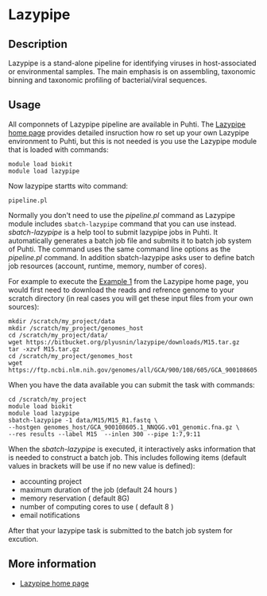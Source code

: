 # Lazypipe

## Description 

Lazypipe is a stand-alone pipeline for identifying viruses in host-associated or environmental samples. The main emphasis is on assembling, taxonomic binning and taxonomic profiling of bacterial/viral sequences.

## Usage

All componnets of Lazypipe pipeline are available in Puhti. The [Lazypipe home page](https://www.helsinki.fi/en/projects/lazypipe) provides detailed insruction how ro set up your own Lazypipe environment to Puhti, but this is not needed is you
use the Lazypipe module that is loaded with commands:

```text
module load biokit
module load lazypipe
```
Now lazypipe startts wito command:

```text
pipeline.pl
```

Normally you don't need to use the _pipeline.pl_ command as Lazypipe module includes `sbatch-lazypipe` command that you
can use instead. _sbatch-lazypipe_ is a help tool to submit lazypipe jobs in Puhti.
It automatically generates a batch job file and submits it to batch 
job system of Puhti. The command uses the same command line options 
as the _pipeline.pl_ command. In addition sbatch-lazypipe asks user to define batch job resources
(account, runtime, memory, number of cores).

For example to execute the [Example 1]( https://www.helsinki.fi/en/projects/lazypipe/examples) from the
Lazypipe home page, you would first need to download the reads and refrence genome to your scratch directory
(in real cases you will get these input files from your own sources):

```text
mkdir /scratch/my_project/data
mkdir /scratch/my_project/genomes_host
cd /scratch/my_project/data/
wget https://bitbucket.org/plyusnin/lazypipe/downloads/M15.tar.gz
tar -xzvf M15.tar.gz 
cd /scratch/my_project/genomes_host
wget https://ftp.ncbi.nlm.nih.gov/genomes/all/GCA/900/108/605/GCA_900108605.1_NNQGG.v01/GCA_900108605.1_NNQGG.v01_genomic.fna.gz
```
When you have the data available you can submit the task with commands:

```text
cd /scratch/my_project
module load biokit
module load lazypipe
sbatch-lazypipe -1 data/M15/M15_R1.fastq \
--hostgen genomes_host/GCA_900108605.1_NNQGG.v01_genomic.fna.gz \
--res results --label M15  --inlen 300 --pipe 1:7,9:11
```
When the _sbatch-lazypipe_ is executed, it interactively asks information that is
needed to construct a batch job. This includes following items (default values in brackets will be
use if no new value is defined):
   *   accounting project
   *   maximum duration of the job (default 24 hours )
   *   memory reservation ( default 8G)
   *   number of computing cores to use ( default 8 )
   *   email notifications
   
After that your lazypipe task is submitted to the batch job system for excution.


## More information

*   [Lazypipe home page](https://www.helsinki.fi/en/projects/lazypipe)


